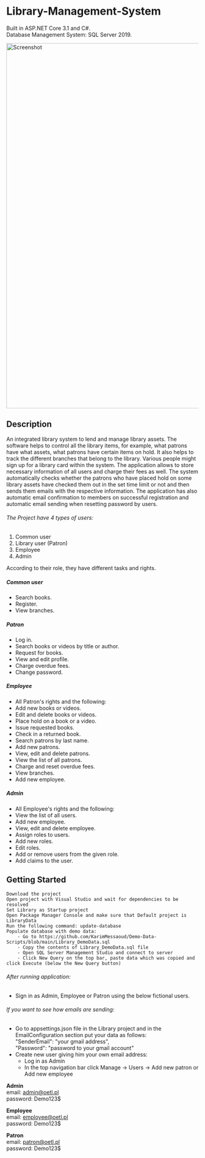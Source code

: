 # Library-Management-System

Built in ASP.NET Core 3.1 and C#. </br>
Database Management System: SQL Server 2019.

<img width="957" alt="Screenshot" src="https://user-images.githubusercontent.com/50749737/96971823-f55de500-1515-11eb-847e-9d274f7b2554.png">

<h2>Description</h2>
An integrated library system to lend and manage library assets. The software helps to control all the library items, for example,
what patrons have what assets, what patrons have certain items on hold.
It also helps to track the different branches that belong to the library. 
Various people might sign up for a library card within the system. The application allows to store necessary information of all users
and charge their fees as well. 
The system  automatically checks whether the patrons who have placed hold on some library assets have checked them out in the set time limit
or not and then sends them emails with the respective information.
The application has also automatic email confirmation to members on successful registration
and automatic email sending when resetting password by users.

<h6>The Project have 4 types of users:</h6>
<ol type="1">
	<li>Common user</li>
	<li>Library user (Patron)</li>
	<li>Employee</li>
	<li>Admin</li>
</ol>

According to their role, they have different tasks and rights.

<h5>Common user</h5>
<ul>
	<li>Search books.</li>
	<li>Register.</li>
	<li>View branches.</li>
</ul>
    
    
    
    
<h5>Patron</h5>
<ul>
	<li>Log in.</li>
	<li>Search books or videos by title or author.</li>
	<li>Request for books.</li>
	<li>View and edit profile.</li>
	<li>Charge overdue fees.</li>
	<li>Change password.</li>
</ul>
    
<h5>Employee</h5>
<ul>
	<li>All Patron's rights and the following:</li>
	<li>Add new books or videos.</li>
	<li>Edit and delete books or videos.</li>
	<li>Place hold on a book or a video.</li>
	<li>Issue requested books.</li>
	<li>Check in a returned book.</li>
	<li>Search patrons by last name.</li>
	<li>Add new patrons.</li>
	<li>View, edit and delete patrons.</li>
	<li>View the list of all patrons.</li>
	<li>Charge and reset overdue fees.</li>
	<li>View branches.</li>
	<li>Add new employee.</li>
</ul>
   
<h5>Admin</h5>
<ul>
	<li>All Employee's rights and the following:</li>
	<li>View the list of all users.</li>
	<li>Add new employee.</li>
	<li>View, edit and delete employee.</li>
	<li>Assign roles to users.</li>
	<li>Add new roles.</li>
	<li>Edit roles.</li>
	<li>Add or remove users from the given role.</li>
	<li>Add claims to the user.</li>
</ul>
    
<h2>Getting Started</h2>

    Download the project
    Open project with Visual Studio and wait for dependencies to be resolved
    Set Library as Startup project
    Open Package Manager Console and make sure that Default project is LibraryData
    Run the following command: update-database
    Populate database with demo data:
        - Go to https://github.com/KarimMessaoud/Demo-Data-Scripts/blob/main/Library_DemoData.sql
        - Copy the contents of Library_DemoData.sql file
        - Open SQL Server Management Studio and connect to server
        - Click New Query on the top bar, paste data which was copied and click Execute (below the New Query button)

<h6>After running application:</h6>
	<ul>
		<li>Sign in as Admin, Employee or Patron using the below fictional users.</li>
	</ul>

<h6>If you want to see how emails are sending:</h6>
<ul>
	<li>
		Go to appsettings.json file in the Library project and in the EmailConfiguration section put your data as follows:</br>
    			"SenderEmail": "your gmail address",</br>
    			"Password": "password to your gmail account"
	</li>
	<li>
	    Create new user giving him your own email address:
      <ul>
        <li>Log in as Admin</li>
        <li>In the top navigation bar click Manage -> Users -> Add new patron or Add new employee</li>
      </ul>
	</li>
</ul>

<b>Admin</b></br>
email: admin@oetl.pl</br>
password: Demo123$

<b>Employee</b></br>
email: employee@oetl.pl</br>
password: Demo123$

<b>Patron</b></br>
email: patron@oetl.pl</br>
password: Demo123$
